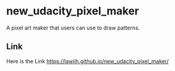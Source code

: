 # new_udacity_pixel_maker
A pixel art maker that users can use to draw patterns.
## Link
Here is the Link https://lawiih.github.io/new_udacity_pixel_maker/
